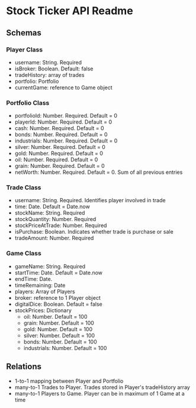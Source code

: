 # Stock Ticker API Readme

## Schemas

### Player Class

+ username: String. Required
+ isBroker: Boolean. Default: false
+ tradeHistory: array of trades
+ portfolio: Portfolio
+ currentGame: reference to Game object

### Portfolio Class

+ portfolioId: Number. Required. Default = 0
+ playerId: Number. Required. Default = 0
+ cash: Number. Required. Default = 0
+ bonds: Number. Required. Default = 0
+ industrials: Number. Required. Default = 0
+ silver: Number. Required. Default = 0
+ gold: Number. Required. Default = 0
+ oil: Number. Required. Default = 0
+ grain: Number. Required. Default = 0
+ netWorth: Number. Required. Default = 0. Sum of all previous entries

### Trade Class

+ username: String. Required. Identifies player involved in trade
+ time: Date. Default = Date.now
+ stockName: String. Required
+ stockQuantity: Number. Required
+ stockPriceAtTrade: Number. Required
+ isPurchase: Boolean. Indicates whether trade is purchase or sale
+ tradeAmount: Number. Required

### Game Class

+ gameName: String. Required
+ startTime: Date. Default = Date.now
+ endTime: Date.
+ timeRemaining: Date
+ players: Array of Players
+ broker: reference to 1 Player object
+ digitalDice: Boolean. Default = false
+ stockPrices: Dictionary
    - oil: Number. Default = 100
    - grain: Number. Default = 100
    - gold: Number. Default = 100
    - silver: Number. Default = 100
    - bonds: Number. Default = 100
    - industrials: Number. Default = 100

## Relations

+ 1-to-1 mapping between Player and Portfolio
+ many-to-1 Trades to Player. Trades stored in Player's tradeHistory array
+ many-to-1 Players to Game. Player can be in maximum of 1 Game at a time